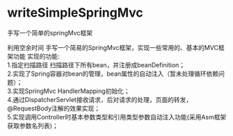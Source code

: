 # writeSimpleSpringMvc
手写一个简单的springMvc框架

利用空余时间 手写一个简易的SpringMvc框架，实现一些常用的、基本的MVC框架功能
实现的功能:  
1.指定扫描路径 扫描路径下所有bean，并注册成beanDefinition；  
2.实现了Spring容器对bean的管理，bean属性的自动注入（暂未处理循环依赖问题）；  
3.实现SpringMvc HandlerMapping初始化；  
4.通过DispatcherServlet接收请求，后对请求的处理，页面的转发，@RequestBody注解的效果实现；  
5.实现调用Controller时基本参数类型和引用类型参数自动注入功能(采用Asm框架获取参数名列表)；  